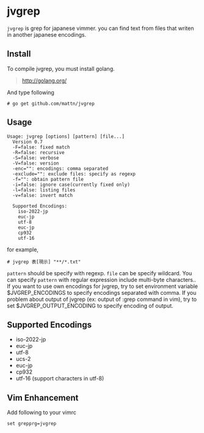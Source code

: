 jvgrep
======

`jvgrep` is grep for japanese vimmer. you can find text from files that writen in another japanese encodings.

Install
-------

To compile jvgrep, you must install golang.

> http://golang.org/

And type following

    # go get github.com/mattn/jvgrep

Usage
-----

    Usage: jvgrep [options] [pattern] [file...]
      Version 0.7
      -F=false: fixed match
      -R=false: recursive
      -S=false: verbose
      -V=false: version
      -enc="": encodings: comma separated
      -exclude="": exclude files: specify as regexp
      -f="": obtain pattern file
      -i=false: ignore case(currently fixed only)
      -l=false: listing files
      -v=false: invert match
    
      Supported Encodings:
        iso-2022-jp
        euc-jp
        utf-8
        euc-jp
        cp932
        utf-16

for example,

    # jvgrep 表[現示] "**/*.txt"

`pattern` should be specify with regexp. `file` can be specify wildcard.
You can specify `pattern` with regular expression include multi-byte characters..
If you want to use own encodings for jvgrep, try to set environment variable $JVGREP_ENCODINGS to specify encodings separated with comma.
If you problem about output of jvgrep (ex: output of :grep command in vim), try to set $JVGREP_OUTPUT_ENCODING to specify encoding of output.

Supported Encodings
-------------------

* iso-2022-jp
* euc-jp
* utf-8
* ucs-2
* euc-jp
* cp932
* utf-16 (support characters in utf-8)

Vim Enhancement
---------------

Add following to your vimrc

    set grepprg=jvgrep

